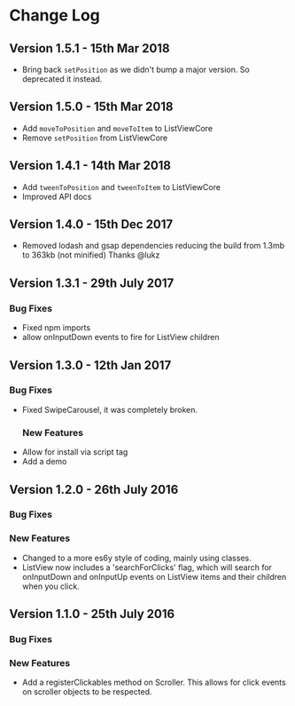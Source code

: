 # Change Log

## Version 1.5.1 - 15th Mar 2018

* Bring back `setPosition` as we didn't bump a major version. So deprecated it instead.

## Version 1.5.0 - 15th Mar 2018

* Add `moveToPosition` and `moveToItem` to ListViewCore
* Remove `setPosition` from ListViewCore

## Version 1.4.1 - 14th Mar 2018

* Add `tweenToPosition` and `tweenToItem` to ListViewCore
* Improved API docs

## Version 1.4.0 - 15th Dec 2017

* Removed lodash and gsap dependencies reducing the build from 1.3mb to 363kb (not minified) Thanks @lukz

## Version 1.3.1 - 29th July 2017

### Bug Fixes

* Fixed npm imports
* allow onInputDown events to fire for ListView children

## Version 1.3.0 - 12th Jan 2017

### Bug Fixes

* Fixed SwipeCarousel, it was completely broken.
  ### New Features
* Allow for install via script tag
* Add a demo

## Version 1.2.0 - 26th July 2016

### Bug Fixes

### New Features

* Changed to a more es6y style of coding, mainly using classes.
* ListView now includes a 'searchForClicks' flag, which will search for onInputDown and onInputUp events on ListView items and their children when you click.

## Version 1.1.0 - 25th July 2016

### Bug Fixes

### New Features

* Add a registerClickables method on Scroller. This allows for click events on scroller objects to be respected.
